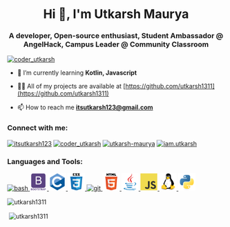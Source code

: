 <h1 align="center">Hi 👋, I'm Utkarsh Maurya</h1>
<h3 align="center">A developer, Open-source enthusiast, Student Ambassador @ AngelHack, Campus Leader @ Community Classroom</h3>

<p align="left"> <a href="https://twitter.com/coder_utkarsh" target="blank"><img src="https://img.shields.io/twitter/follow/coder_utkarsh?logo=twitter&style=for-the-badge" alt="coder_utkarsh" /></a> </p>

- 🌱 I’m currently learning **Kotlin, Javascript**

- 👨‍💻 All of my projects are available at [https://github.com/utkarsh1311](https://github.com/utkarsh1311)

- 📫 How to reach me **itsutkarsh123@gmail.com**

<h3 align="left">Connect with me:</h3>
<p align="left">
<a href="https://dev.to/itsutkarsh123" target="blank"><img align="center" src="https://cdn.jsdelivr.net/npm/simple-icons@3.0.1/icons/dev-dot-to.svg" alt="itsutkarsh123" height="30" width="40" /></a>
<a href="https://twitter.com/coder_utkarsh" target="blank"><img align="center" src="https://raw.githubusercontent.com/rahuldkjain/github-profile-readme-generator/master/src/images/icons/Social/twitter.svg" alt="coder_utkarsh" height="30" width="40" /></a>
<a href="https://linkedin.com/in/utkarsh-maurya" target="blank"><img align="center" src="https://raw.githubusercontent.com/rahuldkjain/github-profile-readme-generator/master/src/images/icons/Social/linked-in-alt.svg" alt="utkarsh-maurya" height="30" width="40" /></a>
<a href="https://instagram.com/iam.utkarsh" target="blank"><img align="center" src="https://raw.githubusercontent.com/rahuldkjain/github-profile-readme-generator/master/src/images/icons/Social/instagram.svg" alt="iam.utkarsh" height="30" width="40" /></a>
</p>

<h3 align="left">Languages and Tools:</h3>
<p align="left"> <a href="https://www.gnu.org/software/bash/" target="_blank"> <img src="https://upload.wikimedia.org/wikipedia/commons/4/4b/Bash_Logo_Colored.svg" alt="bash" width="40" height="40"/> </a> <a href="https://getbootstrap.com" target="_blank"> <img src="https://raw.githubusercontent.com/devicons/devicon/master/icons/bootstrap/bootstrap-plain-wordmark.svg" alt="bootstrap" width="40" height="40"/> </a> <a href="https://www.cprogramming.com/" target="_blank"> <img src="https://raw.githubusercontent.com/devicons/devicon/master/icons/c/c-original.svg" alt="c" width="40" height="40"/> </a> <a href="https://www.w3schools.com/css/" target="_blank"> <img src="https://raw.githubusercontent.com/devicons/devicon/master/icons/css3/css3-original-wordmark.svg" alt="css3" width="40" height="40"/> </a> <a href="https://git-scm.com/" target="_blank"> <img src="https://www.vectorlogo.zone/logos/git-scm/git-scm-icon.svg" alt="git" width="40" height="40"/> </a> <a href="https://www.w3.org/html/" target="_blank"> <img src="https://raw.githubusercontent.com/devicons/devicon/master/icons/html5/html5-original-wordmark.svg" alt="html5" width="40" height="40"/> </a> <a href="https://www.java.com" target="_blank"> <img src="https://raw.githubusercontent.com/devicons/devicon/master/icons/java/java-original.svg" alt="java" width="40" height="40"/> </a> <a href="https://developer.mozilla.org/en-US/docs/Web/JavaScript" target="_blank"> <img src="https://raw.githubusercontent.com/devicons/devicon/master/icons/javascript/javascript-original.svg" alt="javascript" width="40" height="40"/> </a> <a href="https://www.linux.org/" target="_blank"> <img src="https://raw.githubusercontent.com/devicons/devicon/master/icons/linux/linux-original.svg" alt="linux" width="40" height="40"/> </a> <a href="https://www.python.org" target="_blank"> <img src="https://raw.githubusercontent.com/devicons/devicon/master/icons/python/python-original.svg" alt="python" width="40" height="40"/> </a> </p>

<p><img align="center" src="https://github-readme-stats.vercel.app/api/top-langs?username=utkarsh1311&theme=algolia&show_icons=true&locale=en&layout=compact" alt="utkarsh1311" /></p>

<p>&nbsp;<img align="center" src="https://github-readme-stats.vercel.app/api?username=utkarsh1311&theme=algolia&show_icons=true&locale=en" alt="utkarsh1311" /></p>

<!--START_SECTION:activity-->
